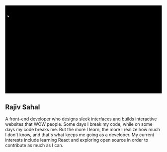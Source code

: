 ![Portfolio gif](https://github.com/Ryukemeister/Ryukemeister/blob/main/Git%20into-1.gif)

## Rajiv Sahal

A front-end developer who designs sleek interfaces and builds interactive websites that WOW people. Some days I break my code, while on some days my code breaks me. But the more I learn, the more I realize how much I don't know, and that's what keeps me going as a developer. My current interests include learning React and exploring open source in order to contribute as much as I can.

